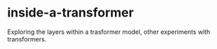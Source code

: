 # inside-a-transformer
Exploring the layers within a trasformer model, other experiments with transformers. 
